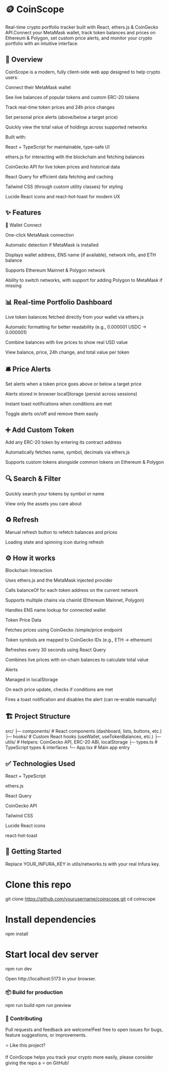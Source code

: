 # 🪙 CoinScope

Real-time crypto portfolio tracker built with React, ethers.js & CoinGecko API.Connect your MetaMask wallet, track token balances and prices on Ethereum & Polygon, set custom price alerts, and monitor your crypto portfolio with an intuitive interface.

## 📌 Overview

CoinScope is a modern, fully client-side web app designed to help crypto users:

Connect their MetaMask wallet

See live balances of popular tokens and custom ERC-20 tokens

Track real-time token prices and 24h price changes

Set personal price alerts (above/below a target price)

Quickly view the total value of holdings across supported networks

Built with:

React + TypeScript for maintainable, type-safe UI

ethers.js for interacting with the blockchain and fetching balances

CoinGecko API for live token prices and historical data

React Query for efficient data fetching and caching

Tailwind CSS (through custom utility classes) for styling

Lucide React icons and react-hot-toast for modern UX

## ✨ Features

🔗 Wallet Connect

One-click MetaMask connection

Automatic detection if MetaMask is installed

Displays wallet address, ENS name (if available), network info, and ETH balance

Supports Ethereum Mainnet & Polygon network

Ability to switch networks, with support for adding Polygon to MetaMask if missing

## 📊 Real-time Portfolio Dashboard

Live token balances fetched directly from your wallet via ethers.js

Automatic formatting for better readability (e.g., 0.000001 USDC → 0.000001)

Combine balances with live prices to show real USD value

View balance, price, 24h change, and total value per token

## 🛎️ Price Alerts

Set alerts when a token price goes above or below a target price

Alerts stored in browser localStorage (persist across sessions)

Instant toast notifications when conditions are met

Toggle alerts on/off and remove them easily

## ➕ Add Custom Token

Add any ERC-20 token by entering its contract address

Automatically fetches name, symbol, decimals via ethers.js

Supports custom tokens alongside common tokens on Ethereum & Polygon

## 🔍 Search & Filter

Quickly search your tokens by symbol or name

View only the assets you care about

## ♻️ Refresh

Manual refresh button to refetch balances and prices

Loading state and spinning icon during refresh

## ⚙️ How it works

Blockchain Interaction

Uses ethers.js and the MetaMask injected provider

Calls balanceOf for each token address on the current network

Supports multiple chains via chainId (Ethereum Mainnet, Polygon)

Handles ENS name lookup for connected wallet

Token Price Data

Fetches prices using CoinGecko /simple/price endpoint

Token symbols are mapped to CoinGecko IDs (e.g., ETH → ethereum)

Refreshes every 30 seconds using React Query

Combines live prices with on-chain balances to calculate total value

Alerts

Managed in localStorage

On each price update, checks if conditions are met

Fires a toast notification and disables the alert (can re-enable manually)

## 🏗️ Project Structure

src/
├─ components/         # React components (dashboard, lists, buttons, etc.)
├─ hooks/              # Custom React hooks (useWallet, useTokenBalances, etc.)
├─ utils/              # Helpers: CoinGecko API, ERC-20 ABI, localStorage
├─ types.ts            # TypeScript types & interfaces
└─ App.tsx             # Main app entry

##  ✅ Technologies Used

React + TypeScript

ethers.js

React Query

CoinGecko API

Tailwind CSS

Lucide React icons

react-hot-toast

## 🚀 Getting Started

Replace YOUR_INFURA_KEY in utils/networks.ts with your real Infura key.

# Clone this repo
git clone https://github.com/yourusername/coinscope.git
cd coinscope

# Install dependencies
npm install

# Start local dev server
npm run dev

Open http://localhost:5173 in your browser.

### 📦 Build for production

npm run build
npm run preview

### 🙌 Contributing

Pull requests and feedback are welcome!Feel free to open issues for bugs, feature suggestions, or improvements.


⭐ Like this project?

If CoinScope helps you track your crypto more easily, please consider giving the repo a ⭐ on GitHub!


